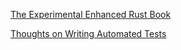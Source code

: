 [The Experimental Enhanced Rust Book](https://rust-book.cs.brown.edu/)

[Thoughts on Writing Automated Tests](https://matklad.github.io/2021/05/31/how-to-test.html)